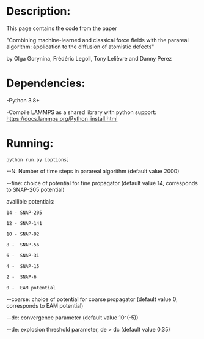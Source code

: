 Description:
============

This page contains the code from the paper 

"Combining machine-learned and classical force fields with the
parareal algorithm: application to the diffusion of atomistic
defects"

by Olga Gorynina, Frédéric Legoll, Tony Lelièvre and Danny Perez

Dependencies:
=============

-Python 3.8+

-Compile LAMMPS as a shared library with python support:
https://docs.lammps.org/Python_install.html

Running: 
========

```
python run.py [options]
```

--N: Number of time steps in parareal algorithm (default value 2000)

--fine: choice of potential for fine propagator (default value 14, corresponds to SNAP-205 potential)

availible potentials: 

	14 - SNAP-205

	12 - SNAP-141
	
	10 - SNAP-92
	
	8 -  SNAP-56
	
	6 -  SNAP-31
	
	4 -  SNAP-15
	
	2 -  SNAP-6
	
	0 -  EAM potential
	
--coarse: choice of potential for coarse propagator (default value 0, corresponds to EAM potential)

--dc: convergence parameter (default value 10^(-5))

--de: explosion threshold parameter, de > dc (default value 0.35)

